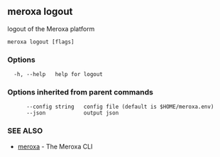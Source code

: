 ## meroxa logout

logout of the Meroxa platform

```
meroxa logout [flags]
```

### Options

```
  -h, --help   help for logout
```

### Options inherited from parent commands

```
      --config string   config file (default is $HOME/meroxa.env)
      --json            output json
```

### SEE ALSO

* [meroxa](meroxa.md)	 - The Meroxa CLI


